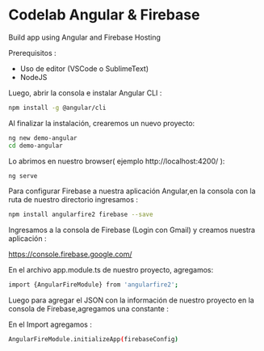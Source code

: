 # Codelab Angular & Firebase 
Build app using Angular and Firebase Hosting

Prerequisitos : 

- Uso de editor (VSCode o SublimeText)
- NodeJS

Luego, abrir la consola e instalar Angular CLI :

```sh
npm install -g @angular/cli
```
Al finalizar la instalación, crearemos un nuevo proyecto:

```sh
ng new demo-angular
cd demo-angular
```

Lo abrimos en nuestro browser( ejemplo http://localhost:4200/ ): 

```sh
ng serve
```

Para configurar Firebase a nuestra aplicación Angular,en la consola con la ruta de nuestro directorio ingresamos : 

```sh
npm install angularfire2 firebase --save
```
Ingresamos a la consola de Firebase (Login con Gmail) y creamos nuestra aplicación :

https://console.firebase.google.com/

En el archivo app.module.ts de nuestro proyecto, agregamos: 

```sh
import {AngularFireModule} from 'angularfire2';
```
Luego para agregar el JSON con la información de nuestro proyecto en la consola de Firebase,agregamos una constante :


En el Import agregamos : 
```sh
AngularFireModule.initializeApp(firebaseConfig)
```
